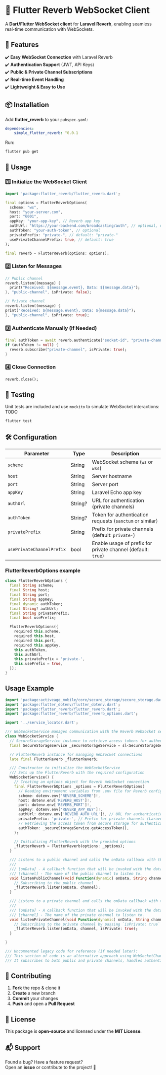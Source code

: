 # 📡 Flutter Reverb WebSocket Client

A **Dart/Flutter WebSocket client** for **Laravel Reverb**, enabling seamless real-time communication with WebSockets.

## 🚀 Features
✔️ **Easy WebSocket Connection** with Laravel Reverb  
✔️ **Authentication Support** (JWT, API Keys)  
✔️ **Public & Private Channel Subscriptions**  
✔️ **Real-time Event Handling**  
✔️ **Lightweight & Easy to Use**

## 📦 Installation

Add **flutter_reverb** to your `pubspec.yaml`:

```yaml
dependencies:
    simple_flutter_reverb: ^0.0.1
```

Run:

```sh
flutter pub get
```

## 🎯 Usage

### 1️⃣ **Initialize the WebSocket Client**
```dart
import 'package:flutter_reverb/flutter_reverb.dart';

final options = FlutterReverbOptions(
  scheme: "ws", 
  host: "your-server.com",
  port: "6001",
  appKey: "your-app-key", // Reverb app key
  authUrl: "https://your-backend.com/broadcasting/auth", // optional, needed for private channels
  authToken: "your-auth-token", // optional
  privatePrefix: "private-", // default: "private-"
  usePrivateChannelPrefix: true, // default: true
);

final reverb = FlutterReverb(options: options);
```

### 2️⃣ **Listen for Messages**
```dart
// Public channel
reverb.listen((message) {
  print("Received: ${message.event}, Data: ${message.data}");
}, "public-channel", isPrivate: false);

// Private channel
reverb.listen((message) {
print("Received: ${message.event}, Data: ${message.data}");
}, "public-channel", isPrivate: true);
```

### 3️⃣ **Authenticate Manually (If Needed)**
```dart
final authToken = await reverb.authenticate("socket-id", "private-channel");
if (authToken != null) {
  reverb.subscribe("private-channel", isPrivate: true);
}
```

### 4️⃣ **Close Connection**
```dart
reverb.close();
```

## 🧪 Testing

Unit tests are included and use `mockito` to simulate WebSocket interactions: TODO

```sh
flutter test
```

## 🛠 Configuration

| Parameter                 | Type      | Description                                                 |
|---------------------------|----------|-------------------------------------------------------------|
| `scheme`                  | String   | WebSocket scheme (`ws` or `wss`)                            |
| `host`                    | String   | Server hostname                                             |
| `port`                    | String   | Server port                                                 |
| `appKey`                  | String   | Laravel Echo app key                                        |
| `authUrl`                 | String?  | URL for authentication (private channels)                   |
| `authToken`               | String?  | Token for authentication requests (`sanctum` or similar)      |
| `privatePrefix`           | String   | Prefix for private channels (default: `private-`)           |
| `usePrivateChannelPrefix` | bool     | Enable usage of prefix for private channel (default: `true`) |

### FlutterReverbOptions example

```dart
class FlutterReverbOptions {
  final String scheme;
  final String host;
  final String port;
  final String appKey;
  final dynamic authToken;
  final String? authUrl;
  final String privatePrefix;
  final bool usePrefix;

  FlutterReverbOptions({
    required this.scheme,
    required this.host,
    required this.port,
    required this.appKey,
    this.authToken,
    this.authUrl,
    this.privatePrefix = 'private-',
    this.usePrefix = true,
  });
}
```

## Usage Example

```dart
import 'package:activeage_mobile/core/secure_storage/secure_storage.dart';
import 'package:flutter_dotenv/flutter_dotenv.dart';
import 'package:flutter_reverb/flutter_reverb.dart';
import 'package:flutter_reverb/flutter_reverb_options.dart';

import '../service_locator.dart';

/// WebSocketService manages communication with the Reverb WebSocket service.
class WebSocketService {
  // SecureStorageService instance to retrieve access tokens for authentication
  final SecureStorageService _secureStorageService = sl<SecureStorageService>();

  // FlutterReverb instance for managing WebSocket connections
  late final FlutterReverb _flutterReverb;

  /// Constructor to initialize the WebSocketService
  /// Sets up the FlutterReverb with the required configuration
  WebSocketService() {
    // Creating an options object for Reverb WebSocket connection
    final FlutterReverbOptions _options = FlutterReverbOptions(
      // Reading environment variables from .env file for Reverb configuration
      scheme: dotenv.env['REVERB_SCHEME']!,
      host: dotenv.env['REVERB_HOST']!,
      port: dotenv.env['REVERB_PORT']!,
      appKey: dotenv.env['REVERB_APP_KEY']!,
      authUrl: dotenv.env['REVERB_AUTH_URL']!, // URL for authentication (private channels) (Documentation: https://laravel.com/docs/11.x/broadcasting#authorizing-channels)
      privatePrefix: 'private-', // Prefix for private channels (Laravel default prefix is 'private-')
      // Retrieving the access token from secure storage for authentication
      authToken: _secureStorageService.getAccessToken(),
    );

    // Initializing FlutterReverb with the provided options
    _flutterReverb = FlutterReverb(options: _options);
  }

  /// Listens to a public channel and calls the onData callback with the received data.
  /// 
  /// [onData] - A callback function that will be invoked with the data from the channel.
  /// [channel] - The name of the public channel to listen to.
  void listenPublicChannel(void Function(dynamic) onData, String channel) {
    // Subscribing to the public channel
    _flutterReverb.listen(onData, channel);
  }

  /// Listens to a private channel and calls the onData callback with the received data.
  /// 
  /// [onData] - A callback function that will be invoked with the data from the channel.
  /// [channel] - The name of the private channel to listen to.
  void listenPrivateChannel(void Function(dynamic) onData, String channel) {
    // Subscribing to the private channel by passing `isPrivate: true`
    _flutterReverb.listen(onData, channel, isPrivate: true);
  }

}

/// Uncommented legacy code for reference (if needed later):
/// This section of code is an alternative approach using WebSocketChannel for managing WebSocket communication.
/// It subscribes to both public and private channels, handles authentication, and includes error handling for WebSocket connections.


```

## 🤝 Contributing

1. **Fork** the repo & clone it
2. **Create** a new branch
3. **Commit** your changes
4. **Push** and open a **Pull Request**

## 📄 License

This package is **open-source** and licensed under the **MIT License**.

## 📬 Support

Found a bug? Have a feature request?  
Open an **issue** or contribute to the project! 🚀  
